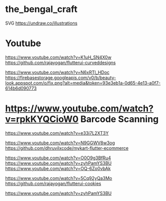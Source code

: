 # the_bengal_craft

SVG
https://undraw.co/illustrations

Youtube
=========
https://www.youtube.com/watch?v=K1uH_SN4X0w
https://github.com/rajayogan/flutterui-curveddesigns

https://www.youtube.com/watch?v=N6xRTl_HDoc
https://firebasestorage.googleapis.com/v0/b/beauty-look.appspot.com/o/fix.png?alt=media&token=93e3eb1a-0d65-4e13-a0f7-614b6d090773

https://www.youtube.com/watch?v=rpkKYQCioW0
Barcode Scanning
===============
https://www.youtube.com/watch?v=e33i7L2XT3Y

https://www.youtube.com/watch?v=N9GGWV8w3og
https://github.com/dhruvilxcode/mykart-flutter-ecommerce

https://www.youtube.com/watch?v=O0O9g3BfRu4
https://www.youtube.com/watch?v=zyhPamYS3BU
https://www.youtube.com/watch?v=OQ-6Zo0vbAk

https://www.youtube.com/watch?v=5Cq92yQa3Mo
https://github.com/rajayogan/flutterui-cookies

https://www.youtube.com/watch?v=zyhPamYS3BU